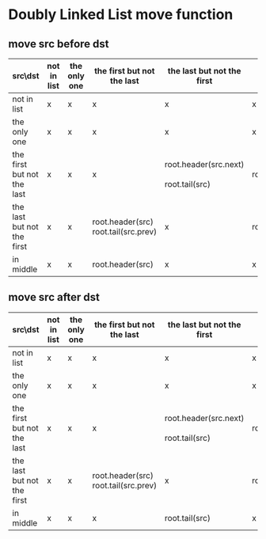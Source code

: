 # Doubly Linked List move function

## move src before dst


| src\dst                    | not in list | the only one | the first but not the last           | the last but not the first                       | in middle             |
| -------------------------- | ----------- | ------------ | ------------------------------------ | ------------------------------------------------ | --------------------- |
| not in list                | x           | x            | x                                    | x                                                | x                     |
| the only one               | x           | x            | x                                    | x                                                | x                     |
| the first but not the last | x           | x            | x                                    | root.header(src.next)<br /><br /> root.tail(src) | root.header(src.next) |
| the last but not the first | x           | x            | root.header(src) root.tail(src.prev) | x                                                | root.tail(src.prev)   |
| in middle                  | x           | x            | root.header(src)                     | x                                                | x                     |

## move src after dst


| src\dst                    | not in list | the only one | the first but not the last           | the last but not the first                       | in middle             |
| -------------------------- | ----------- | ------------ | ------------------------------------ | ------------------------------------------------ | --------------------- |
| not in list                | x           | x            | x                                    | x                                                | x                     |
| the only one               | x           | x            | x                                    | x                                                | x                     |
| the first but not the last | x           | x            | x                                    | root.header(src.next)<br /><br /> root.tail(src) | root.header(src.next) |
| the last but not the first | x           | x            | root.header(src) root.tail(src.prev) | x                                                | root.tail(src.prev)   |
| in middle                  | x           | x            | x                                    | root.tail(src)                                   | x                     |
